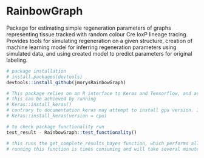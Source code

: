# RainbowGraph
Package for estimating simple regeneration parameters of graphs representing tissue tracked with random colour Cre loxP lineage tracing.
Provides tools for simulating regeneration on a given structure, creation of machine learning model for inferring regeneration parameters using simulated data, and using created model to predict parameters for original labeling.


``` r
# package installation
# install.packages(devtools)
devtools::install_github(jmorysRainbowGraph)

# This package relies on an R interface to Keras and Tensorflow, and as such those tools have to be installed.
# this can be achieved by running
# Keras::install_keras()
# contrary to documentation keras may attempt to install gpu version. If it causes problems during installation try
# Keras::install_keras(version = cpu)

# to check package functionality run
test_result - RainbowGraph::test_functionality()

# this runs the get_complete_results_bayes function, which performs all steps of regeneration characteristics prediction, on a test_graph supplied in package.
# running this function is times consuming and will take several minutes

```
